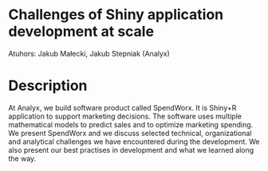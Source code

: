 # Challenges of Shiny application development at scale

Atuhors: Jakub Małecki, Jakub Stepniak (Analyx)

# Description 

At Analyx, we build software product called SpendWorx. It is Shiny+R application to support marketing decisions. The software uses multiple mathematical models to predict sales and to optimize marketing spending. We present SpendWorx and we discuss selected technical, organizational and analytical challenges we have encountered during the development. We also present our best practises in development and what we learned along the way.

